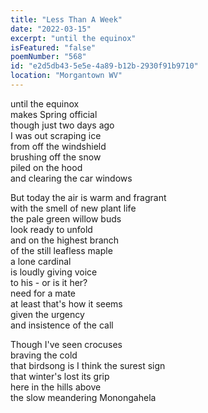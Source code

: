 ```yaml
---
title: "Less Than A Week"
date: "2022-03-15"
excerpt: "until the equinox"
isFeatured: "false"
poemNumber: "568"
id: "e2d5db43-5e5e-4a89-b12b-2930f91b9710"
location: "Morgantown WV"
---
```


until the equinox  
makes Spring official  
though just two days ago  
I was out scraping ice  
from off the windshield  
brushing off the snow  
piled on the hood  
and clearing the car windows

But today the air is warm and fragrant  
with the smell of new plant life  
the pale green willow buds  
look ready to unfold  
and on the highest branch  
of the still leafless maple  
a lone cardinal  
is loudly giving voice  
to his - or is it her?  
need for a mate  
at least that's how it seems  
given the urgency  
and insistence of the call

Though I've seen crocuses  
braving the cold  
that birdsong is I think the surest sign  
that winter's lost its grip  
here in the hills above  
the slow meandering Monongahela
